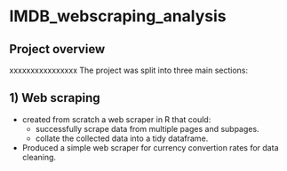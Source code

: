 # IMDB_webscraping_analysis
## Project overview
xxxxxxxxxxxxxxxx
The project was split into three main sections:
## 1) Web scraping 
* created from scratch a web scraper in R that could:
  * successfully scrape data from multiple pages and subpages. 
  * collate the collected data into a tidy dataframe.
* Produced a simple web scraper for currency convertion rates for data cleaning.
